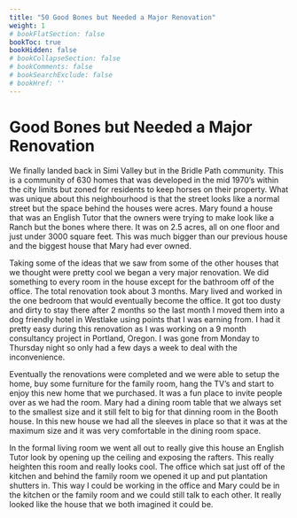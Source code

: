 ```yaml
---
title: "50 Good Bones but Needed a Major Renovation"
weight: 1
# bookFlatSection: false
bookToc: true
bookHidden: false
# bookCollapseSection: false
# bookComments: false
# bookSearchExclude: false
# bookHref: ''
---
```

# Good Bones but Needed a Major Renovation
We finally landed back in Simi Valley but in the Bridle Path community. This is a community of 630 homes that was developed in the mid 1970’s within the city limits but zoned for residents to keep horses on their property.  What was unique about this neighbourhood is that the street looks like a normal street but the space behind the houses were acres. Mary found a house that was an English Tutor that the owners were trying to make look like a Ranch but the bones where there. It was on 2.5 acres, all on one floor and just under 3000 square feet. This was much bigger than our previous house and the biggest house that Mary had ever owned.

Taking some of the ideas that we saw from some of the other houses that we thought were pretty cool we began a very major renovation. We did something to every room in the house except for the bathroom off of the office. The total renovation took about 3 months. Mary lived and worked in the one bedroom that would eventually become the office. It got too dusty and dirty to stay there after 2 months so the last month I moved them into a dog friendly hotel in Westlake using points that I was earning from. I had it pretty easy during this renovation as I was working on a 9 month consultancy project in Portland, Oregon. I was gone from Monday to Thursday night so only had a few days a week to deal with the inconvenience.

Eventually the renovations were completed and we were able to setup the home, buy some furniture for the family room, hang the TV’s and start to enjoy this new home that we purchased. It was a fun place to invite people over as we had the room. Mary had a dining room table that we always set to the smallest size and it still felt to big for that dinning room in the Booth house. In this new house we had all the sleeves in place so that it was at the maximum size and it was very comfortable in the dining room space.

In the formal living room we went all out to really give this house an English Tutor look by opening up the ceiling and exposing the rafters. This really heighten this room and really looks cool. The office which sat just off of the kitchen and behind the family room we opened it up and put plantation shutters in. This way I could be working in the office and Mary could be in the kitchen or the family room and we could still talk to each other. It really looked like the house that we both imagined it could be.